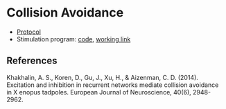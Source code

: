 # Collision Avoidance

* [Protocol](protocol_collision_avoidance.md)
* Stimulation program: [code](/stimulation/collision.html), [working link](http://faculty.bard.edu/~akhakhal/progs/collision.html)

## References

Khakhalin, A. S., Koren, D., Gu, J., Xu, H., & Aizenman, C. D. (2014). Excitation and inhibition in recurrent networks mediate collision avoidance in X enopus tadpoles. European Journal of Neuroscience, 40(6), 2948-2962.